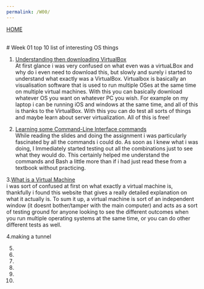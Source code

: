 ```yaml
---
permalink: /W00/
---
```

[HOME](../)

<br>
# Week 01 top 10 list of interesting OS things

1. [Understanding then downloading VirtualBox](https://www.virtualbox.org/manual/ch01.html)<br>
At first glance i was very confused on what even was a virtuaLBox and why do i even need to download this, but slowly and surely i started to understand what exactly was a VirtualBox. Virtualbox is basically an visualisation software that is used to run multiple OSes at the same time on multiple virtual machines. With this you can basically download whatever OS you want on whatever PC you wish. For example on my laptop i can be running iOS and windows at the same time, and all of this is thanks to the VirtualBox. With this you can do test all sorts of things and maybe learn about server virtualization. All of this is free!

 2. [Learning some Command-Line Interface commands](https://github.com/UI-FASILKOM-OS/SistemOperasi/blob/master/Slides/os01.pdf)<br>
 While reading the slides and doing the assignment i was particularly fascinated by all the commands i could do. As soon as I knew what i was doing, I Immediately started testing out all the combinations just to see what they would do. This certainly helped me understand the commands and Bash a little more than if i had just read these from a textbook without practicing.
 
 3.[What is a Virtual Machine](https://azure.microsoft.com/en-us/overview/what-is-a-virtual-machine/)<br>
i was sort of confused at first on what exactly a virtual machine is, thankfully i found this website that gives a really detailed explanation on what it actually is. To sum it up, a virtual machine is sort of an independent window (it doesnt bother/tamper with the main computer) and acts as a sort of testing ground for anyone looking to see the different outcomes when you run multiple operating systems at the same time, or you can do other different tests as well.
 
 
 4.making a tunnel
 
 5.
 
 6.
 
 7.
 
 8.
 
 9.
 
 10.
